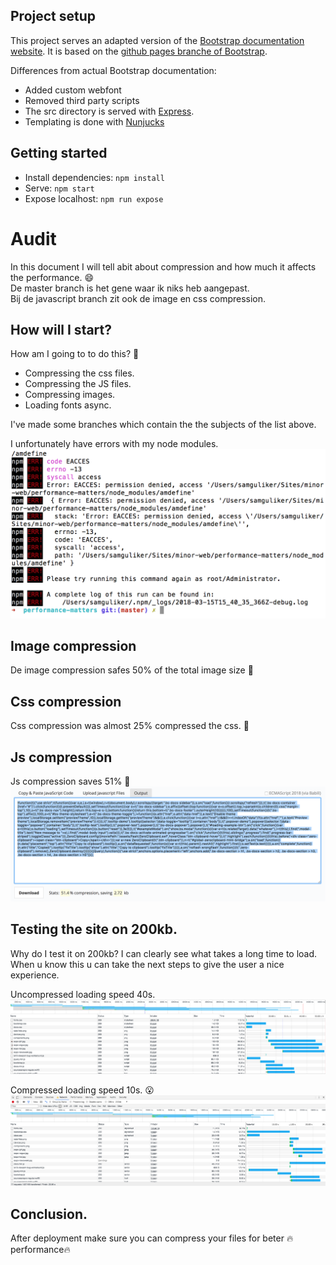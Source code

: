 ## Project setup

This project serves an adapted version of the [Bootstrap documentation website](http://getbootstrap.com/). It is based on the [github pages branche of Bootstrap](https://github.com/twbs/bootstrap/tree/gh-pages).

Differences from actual Bootstrap documentation:

- Added custom webfont
- Removed third party scripts
- The src directory is served with [Express](https://expressjs.com/).
- Templating is done with [Nunjucks](https://mozilla.github.io/nunjucks/)

## Getting started
- Install dependencies: `npm install`
- Serve: `npm start`
- Expose localhost: `npm run expose`

# Audit
In this document I will tell abit about compression and how much it
affects the performance. :smile:  
De master branch is het gene waar ik niks heb aangepast.  
Bij de javascript branch zit ook de image en css compression.  

## How will I start?
How am I going to to do this? :thinking:

* Compressing the css files.
* Compressing the JS files.
* Compressing images.
* Loading fonts async.  

I've made some branches which contain the the subjects of the list above.

I unfortunately have errors with my node modules.
![Errors](errors.png)

## Image compression
De image compression safes 50% of the total image size :thinking:

## Css compression
Css compression was almost 25% compressed the css. :thinking:

## Js compression
Js compression saves 51% :thinking:
![js compression](js_compression.png)

## Testing the site on 200kb.
Why do I test it on 200kb? I can clearly see what takes a long time to load.
When u know this u can take the next steps to give the user a nice experience.  

Uncompressed loading speed 40s.
![uncompressed](uncompressed.png)  

Compressed loading speed 10s. :open_mouth:
![compression](compression.png)

## Conclusion.
After deployment make sure you can compress your files for beter :fire:performance:fire:
